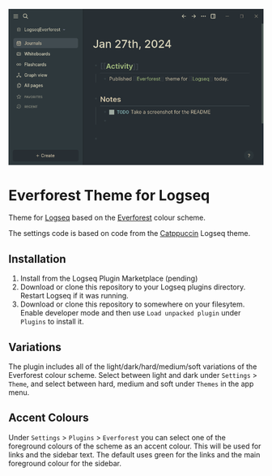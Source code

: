 
![Screenshot of Logseq with Everforest theme applied](./screenshot.png)
# Everforest Theme for Logseq

Theme for [Logseq](https://logseq.com/) based on the [Everforest](https://github.com/sainnhe/everforest) colour scheme.

The settings code is based on code from the [Catppuccin](https://github.com/catppuccin/logseq) Logseq theme.

## Installation

1. Install from the Logseq Plugin Marketplace (pending)
2. Download or clone this repository to your Logseq plugins directory. Restart Logseq if it was running.
3. Download or clone this repository to somewhere on your filesytem. Enable developer mode and then use `Load unpacked plugin` under `Plugins` to install it.

## Variations

The plugin includes all of the light/dark/hard/medium/soft variations of the Everforest colour scheme. Select between light and dark under `Settings` > `Theme`, and select between hard, medium and soft under `Themes` in the app menu.

## Accent Colours

Under `Settings` > `Plugins` > `Everforest` you can select one of the foreground colours of the scheme as an accent colour. This will be used for links and the sidebar text. The default uses green for the links and the main foreground colour for the sidebar.


